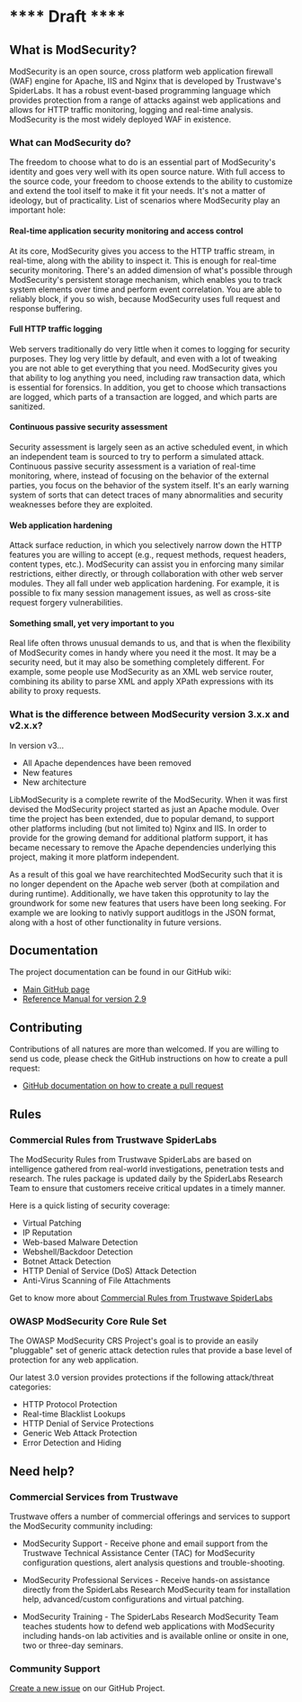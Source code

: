 # **** Draft ****
        

## What is ModSecurity?

ModSecurity is an open source, cross platform web application firewall (WAF) engine for Apache, IIS and Nginx that is developed by Trustwave's SpiderLabs. It has a robust event-based programming language which provides protection from a range of attacks against web applications and allows for HTTP traffic monitoring, logging and real-time analysis. ModSecurity is the most widely deployed WAF in existence. 

### What can ModSecurity do?

The freedom to choose what to do is an essential part of ModSecurity's identity and goes very well with its open source nature. With full access to the source code, your freedom to choose extends to the ability to customize and extend the tool itself to make it fit your needs. It's not a matter of ideology, but of practicality. List of scenarios where ModSecurity play an important hole:

#### Real-time application security monitoring and access control
At its core, ModSecurity gives you access to the HTTP traffic stream, in real-time, along with the ability to inspect it. This is enough for real-time security monitoring. There's an added dimension of what's possible through ModSecurity's persistent storage mechanism, which enables you to track system elements over time and perform event correlation. You are able to reliably block, if you so wish, because ModSecurity uses full request and response buffering. 

#### Full HTTP traffic logging
Web servers traditionally do very little when it comes to logging for security purposes. They log very little by default, and even with a lot of tweaking you are not able to get everything that you need. ModSecurity gives you that ability to log anything you need, including raw transaction data, which is essential for forensics. In addition, you get to choose which transactions are logged, which parts of a transaction are logged, and which parts are sanitized. 

#### Continuous passive security assessment
Security assessment is largely seen as an active scheduled event, in which an independent team is sourced to try to perform a simulated attack. Continuous passive security assessment is a variation of real-time monitoring, where, instead of focusing on the behavior of the external parties, you focus on the behavior of the system itself. It's an early warning system of sorts that can detect traces of many abnormalities and security weaknesses before they are exploited. 

#### Web application hardening
Attack surface reduction, in which you selectively narrow down the HTTP features you are willing to accept (e.g., request methods, request headers, content types, etc.). ModSecurity can assist you in enforcing many similar restrictions, either directly, or through collaboration with other web server modules. They all fall under web application hardening. For example, it is possible to fix many session management issues, as well as cross-site request forgery vulnerabilities. 

#### Something small, yet very important to you
Real life often throws unusual demands to us, and that is when the flexibility of ModSecurity comes in handy where you need it the most. It may be a security need, but it may also be something completely different. For example, some people use ModSecurity as an XML web service router, combining its ability to parse XML and apply XPath expressions with its ability to proxy requests.


### What is the difference between ModSecurity version 3.x.x and v2.x.x?

In version v3...

* All Apache dependences have been removed
* New features
* New architecture

LibModSecurity is a complete rewrite of the ModSecurity. When it was first devised the ModSecurity project started as just an Apache module. Over time the project has been extended, due to popular demand, to support other platforms including (but not limited to) Nginx and IIS. In order to provide for the growing demand for additional platform support, it has became necessary to remove the Apache dependencies underlying this project, making it more platform independent.

As a result of this goal we have rearchitechted ModSecurity such that it is no longer dependent on the Apache web server (both at compilation and during runtime). Additionally, we have taken this opprotunity to lay the groundwork for some new features that users have been long seeking. For example we are looking to nativly support auditlogs in the JSON format, along with a host of other functionality in future versions.


## Documentation

The project documentation can be found in our GitHub wiki:

- [Main GitHub page](https://github.com/SpiderLabs/ModSecurity/wiki/)
- [Reference Manual for version 2.9](https://github.com/SpiderLabs/ModSecurity/wiki/Reference-Manual-%28v2.x%29)

## Contributing

Contributions of all natures are more than welcomed. If you are willing to send us code, please check the GitHub instructions on how to create a pull request:

- [GitHub documentation on how to create a pull request](https://help.github.com/articles/creating-a-pull-request/)


## Rules

### Commercial Rules from Trustwave SpiderLabs

The ModSecurity Rules from Trustwave SpiderLabs are based on intelligence gathered from real-world investigations, penetration tests and research. The rules package is updated daily by the SpiderLabs Research Team to ensure that customers receive critical updates in a timely manner.

Here is a quick listing of security coverage:
 - Virtual Patching
 - IP Reputation
 - Web-based Malware Detection
 - Webshell/Backdoor Detection
 - Botnet Attack Detection
 - HTTP Denial of Service (DoS) Attack Detection
 - Anti-Virus Scanning of File Attachments

Get to know more about [Commercial Rules from Trustwave SpiderLabs](https://ssl.trustwave.com/web-application-firewall)


### OWASP ModSecurity Core Rule Set

The OWASP ModSecurity CRS Project's goal is to provide an easily "pluggable" set of generic attack detection rules that provide a base level of protection for any web application.

Our latest 3.0 version provides protections if the following attack/threat categories:

 - HTTP Protocol Protection
 - Real-time Blacklist Lookups
 - HTTP Denial of Service Protections
 - Generic Web Attack Protection
 - Error Detection and Hiding


## Need help?


### Commercial Services from Trustwave

Trustwave offers a number of commercial offerings and services to support the ModSecurity community including:

 - ModSecurity Support - Receive phone and email support from the Trustwave Technical Assistance Center (TAC) for ModSecurity configuration questions, alert analysis questions and trouble-shooting.

 - ModSecurity Professional Services - Receive hands-on assistance directly from the SpiderLabs Research ModSecurity team for installation help, advanced/custom configurations and virtual patching.

 - ModSecurity Training - The SpiderLabs Research ModSecurity Team teaches students how to defend web applications with ModSecurity including hands-on lab activities and is available online or onsite in one, two or three-day seminars.


### Community Support


[Create a new issue](https://github.com/SpiderLabs/ModSecurity/issues/new) on our GitHub Project.

